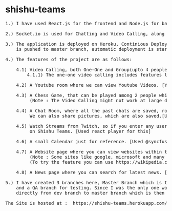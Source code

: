# shishu-teams

<pre>
1.) I have used React.js for the frontend and Node.js for backend. <br/>
2.) Socket.io is used for Chatting and Video Calling, along with Peer.js(WebRTC). <br/>
3.) The application is deployed on Heroku, Continious Deployment is activated, so as soon as some code 
    is pushed to master branch, automatic deployment is started on Heroku. <br/>
4.) The features of the project are as follows: <br/>
    4.1) Video Calling, both One-One and Group(upto 4 people) [Used Socket.io and Peer.js]
        4.1.1) The one-one video calling includes features like screenshare, fullscreen, chat while video call, whiteboard.  <br />
    4.2) A Youtube room where we can view Youtube Videos. [Youtube API provided by Rapidapi.com]<br/>
    4.3) A Chess Game, that can be played among 2 people while Video Calling. [Used chess.js, socket.io and peer.js]
         (Note : The Video Calling might not work at large distances due to some security issues of Heroku) <br/>
    4.4) A Chat Room, where all the past chats are saved, rooms can be created and people can be added to rooms. 
         We can also share pictures, which are also saved.[Used ChatEngine API]<br />
    4.5) Watch Streams from Twitch, so if you enter any username on twitch that's streaming, you'll be able to see that
         on Shishu Teams. [Used react player for this]<br />
    4.6) A small Calendar just for reference. [Used @syncfusion/ej2-react-calendars for this]<br />
    4.7) A Website page where you can view websites within the site. [Used react-iframe]
         (Note : Some sites like google, microsoft and many more might not be visible because of security issues)
         (To try the feature you can use https://wikipedia.com/)<br />
    4.8) A News page where you can search for latest news. [Used Bing API(by Microsoft Azure) via Rapidapi.com platform]<br />
5.) I have created 3 branches here, Master Branch which is the final code that's deployed, Dev Branch where I did all the development,
    and a QA branch for testing. Since I was the only one working on the project, I used the Dev branch for testing and merged the code
    directly from dev branch to master branch which is then automatically deployed to Heroku. 
    
The Site is hosted at :  https://shishu-teams.herokuapp.com/
    
</pre>
